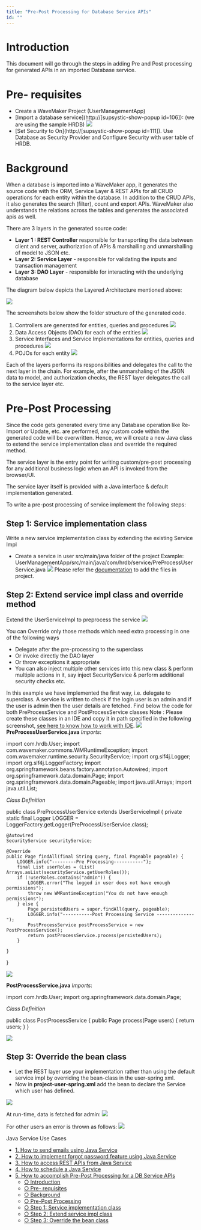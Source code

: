 ```yaml
---
title: "Pre-Post Processing for Database Service APIs"
id: ""
---
```


# **Introduction**

This document will go through the steps in adding Pre and Post processing for generated APIs in an imported Database service.

# **Pre- requisites**

- Create a WaveMaker Project (UserManagementApp)
- [Import a database service](http://[supsystic-show-popup id=106]): (we are using the sample HRDB) [![](/learn/assets/hrdb.png)](/learn/assets/hrdb.png)
- [Set Security to On](http://[supsystic-show-popup id=111]). Use Database as Security Provider and Configure Security with user table of HRDB.

# **Background**

When a database is imported into a WaveMaker app, it generates the source code with the ORM, Service Layer & REST APIs for all CRUD operations for each entity within the database. In addition to the CRUD APIs, it also generates the search (filter), count and export APIs. WaveMaker also understands the relations across the tables and generates the associated apis as well.

There are 3 layers in the generated source code:

- **Layer 1 : REST Controller** responsible for transporting the data between client and server, authorization of APIs & marshalling and unmarshalling of model to JSON etc.
- **Layer 2: Service Layer** \- responsible for validating the inputs and transaction management
- **Layer 3: DAO Layer** - responsible for interacting with the underlying database

The diagram below depicts the Layered Architecture mentioned above:

[![](/learn/assets/word-image-155.png)](/learn/assets/word-image-155.png)

The screenshots below show the folder structure of the generated code.

1. Controllers are generated for entities, queries and procedures [![](/learn/assets/word-image-156.png)](/learn/assets/word-image-156.png)
2. Data Access Objects (DAO) for each of the entities [![](/learn/assets/word-image-157.png)](/learn/assets/word-image-157.png)
3. Service Interfaces and Service Implementations for entities, queries and procedures [![](/learn/assets/word-image-158.png)](/learn/assets/word-image-158.png)
4. POJOs for each entity [![](/learn/assets/word-image-159.png)](/learn/assets/word-image-159.png)

Each of the layers performs its responsibilities and delegates the call to the next layer in the chain. For example, after the unmarshaling of the JSON data to model, and authorization checks, the REST layer delegates the call to the service layer etc.

# Pre-Post Processing

Since the code gets generated every time any Database operation like Re-Import or Update, etc. are performed, any custom code within the generated code will be overwritten. Hence, we will create a new Java class to extend the service implementation class and override the required method.

The service layer is the entry point for writing custom/pre-post processing for any additional business logic when an API is invoked from the browser/UI.

The service layer itself is provided with a Java interface & default implementation generated.

To write a pre-post processing of service implement the following steps:

## Step 1: Service implementation class

Write a new service implementation class by extending the existing Service Impl

- Create a service in user src/main/java folder of the project Example: UserManagementApp/src/main/java/com/hrdb/service/PreProcessUserService.java ![](/learn/assets/word-image-160.png) Please refer the [documentation](/learn/app-development/services/3rd-party-libraries/#resource-files) to add the files in project.

## Step 2: Extend service impl class and override method

Extend the UserServiceImpl to preprocess the service ![](/learn/assets/word-image-161.png)

You can Override only those methods which need extra processing in one of the following ways

- Delegate after the pre-processing to the superclass
- Or invoke directly the DAO layer
- Or throw exceptions it appropriate
- You can also inject multiple other services into this new class & perform multiple actions in it, say inject SecurityService & perform additional security checks etc.

In this example we have implemented the first way, i.e. delegate to superclass. A service is written to check if the login user is an admin and if the user is admin then the user details are fetched. Find below the code for both PreProcessService and PostProcessService classes Note : Please create these classes in an IDE and copy it in path specified in the following screenshot, [see here to know how to work with IDE](/learn/app-development/dev-integration/extending-application-using-ides/). ![](/learn/assets/word-image-162a.png) **PreProcessUserService.java** _Imports_:

import com.hrdb.User;
import com.wavemaker.commons.WMRuntimeException;
import com.wavemaker.runtime.security.SecurityService;
import org.slf4j.Logger;
import org.slf4j.LoggerFactory;
import org.springframework.beans.factory.annotation.Autowired;
import org.springframework.data.domain.Page;
import org.springframework.data.domain.Pageable;
import java.util.Arrays;
import java.util.List;

_Class Definition_

public class PreProcessUserService extends UserServiceImpl {
    private static final Logger LOGGER = LoggerFactory.getLogger(PreProcessUserService.class);

    @Autowired
    SecurityService securityService;

    @Override
    public Page findAll(final String query, final Pageable pageable) {
        LOGGER.info("---------Pre Processing-----------");
        final List userRoles = (List) Arrays.asList(securityService.getUserRoles());
        if (!userRoles.contains("admin")) {
            LOGGER.error("The logged in user does not have enough permissions");
            throw new WMRuntimeException("You do not have enough permissions");
        } else {
            Page persistedUsers = super.findAll(query, pageable);
            LOGGER.info("-----------Post Processing Service --------------");
            PostProcessService postProcessService = new PostProcessService();
            return postProcessService.process(persistedUsers);
        }

    }
}

![](/learn/assets/word-image-162.png)

**PostProcessService.java** _Imports_:

import com.hrdb.User;
import org.springframework.data.domain.Page;

_Class Definition_

public class PostProcessService {
    public Page process(Page users) {
        return users;
    }
}

![](/learn/assets/word-image-163.png)

## Step 3: Override the bean class

- Let the REST layer use your implementation rather than using the default service impl by overriding the bean-class in the user-spring xml.
- Now in **project-user-spring.xml** add the bean to declare the Service which user has defined.

![](/learn/assets/word-image-164.png)

At run-time, data is fetched for admin: ![](/learn/assets/word-image-165.png)

For other users an error is thrown as follows: ![](/learn/assets/word-image-166.png)

Java Service Use Cases

- [1\. How to send emails using Java Service](/learn/how-tos/sending-email-using-java-service/)
- [2\. How to implement forgot password feature using Java Service](/learn/how-tos/implementing-forgot-password-feature-using-java-service/)
- [3\. How to access REST APIs from Java Service](/learn/how-tos/accessing-rest-apis-java-service/)
- [4\. How to schedule a Java Service](/learn/how-tos/scheduling-java-service/)
- [5\. How to accomplish Pre-Post Processing for a DB Service APIs](/learn/how-tos/pre-post-processing-db-service-apis/)
    - [○ Introduction](#post-15541-_yhcaftcsao2l)
    - [○ Pre- requisites](#post-15541-_o3zunah3x1k6)
    - [○ Background](#post-15541-_gqy1z71bvxg0)
    - [○ Pre-Post Processing](#post-15541-_3waubt1z9n6d)
    - [○ Step 1: Service implementation class](#post-15541-_vkamxnxfo5yn)
    - [○ Step 2: Extend service impl class](#post-15541-_3ah5wvvmf3pa)
    - [○ Step 3: Override the bean class](#post-15541-_4lxw8svzi5oz)
